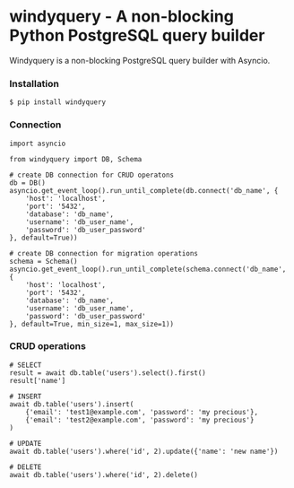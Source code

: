 # windyquery - A non-blocking Python PostgreSQL query builder

Windyquery is a non-blocking PostgreSQL query builder with Asyncio.

### Installation
```
$ pip install windyquery
```

### Connection
```
import asyncio

from windyquery import DB, Schema

# create DB connection for CRUD operatons
db = DB()
asyncio.get_event_loop().run_until_complete(db.connect('db_name', {
    'host': 'localhost',
    'port': '5432',
    'database': 'db_name',
    'username': 'db_user_name',
    'password': 'db_user_password'
}, default=True))

# create DB connection for migration operations
schema = Schema()
asyncio.get_event_loop().run_until_complete(schema.connect('db_name', {
    'host': 'localhost',
    'port': '5432',
    'database': 'db_name',
    'username': 'db_user_name',
    'password': 'db_user_password'
}, default=True, min_size=1, max_size=1))
```

### CRUD operations
```
# SELECT
result = await db.table('users').select().first()
result['name']

# INSERT
await db.table('users').insert(
    {'email': 'test1@example.com', 'password': 'my precious'},
    {'email': 'test2@example.com', 'password': 'my precious'}
)

# UPDATE
await db.table('users').where('id', 2).update({'name': 'new name'})

# DELETE
await db.table('users').where('id', 2).delete()
```